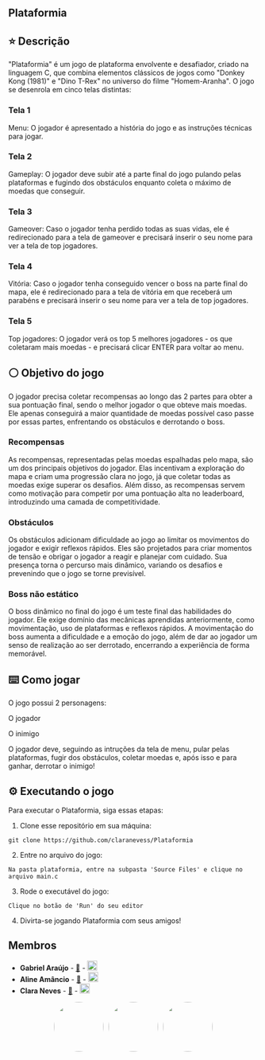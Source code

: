 ## Plataformia

## ⭐️ Descrição

"Plataformia" é um jogo de plataforma envolvente e desafiador, criado na linguagem C, que combina elementos clássicos de jogos como "Donkey Kong (1981)" e "Dino T-Rex" no universo do filme "Homem-Aranha". O jogo se desenrola em cinco telas distintas:

### Tela 1 
Menu: O jogador é apresentado a história do jogo e as instruções técnicas para jogar.

### Tela 2 
Gameplay: O jogador deve subir até a parte final do jogo pulando pelas plataformas e fugindo dos obstáculos enquanto coleta o máximo de moedas que conseguir.

### Tela 3
Gameover: Caso o jogador tenha perdido todas as suas vidas, ele é redirecionado para a tela de gameover e precisará inserir o seu nome para ver a tela de top jogadores.

### Tela 4
Vitória: Caso o jogador tenha conseguido vencer o boss na parte final do mapa, ele é redirecionado para a tela de vitória em que receberá um parabéns e precisará inserir o seu nome para ver a tela de top jogadores.

### Tela 5
Top jogadores: O jogador verá os top 5 melhores jogadores - os que coletaram mais moedas - e precisará clicar ENTER para voltar ao menu.

## ⚪️ Objetivo do jogo

O jogador precisa coletar recompensas ao longo das 2 partes para obter a sua pontuação final, sendo o melhor jogador o que obteve mais moedas. Ele apenas conseguirá a maior quantidade de moedas possível caso passe por essas partes, enfrentando os obstáculos e derrotando o boss.

### Recompensas
As recompensas, representadas pelas moedas espalhadas pelo mapa, são um dos principais objetivos do jogador. Elas incentivam a exploração do mapa e criam uma progressão clara no jogo, já que coletar todas as moedas exige superar os desafios. Além disso, as recompensas servem como motivação para competir por uma pontuação alta no leaderboard, introduzindo uma camada de competitividade.

### Obstáculos
Os obstáculos adicionam dificuldade ao jogo ao limitar os movimentos do jogador e exigir reflexos rápidos. Eles são projetados para criar momentos de tensão e obrigar o jogador a reagir e planejar com cuidado. Sua presença torna o percurso mais dinâmico, variando os desafios e prevenindo que o jogo se torne previsível.

### Boss não estático
O boss dinâmico no final do jogo é um teste final das habilidades do jogador. Ele exige domínio das mecânicas aprendidas anteriormente, como movimentação, uso de plataformas e reflexos rápidos. A movimentação do boss aumenta a dificuldade e a emoção do jogo, além de dar ao jogador um senso de realização ao ser derrotado, encerrando a experiência de forma memorável.

## ⌨️ Como jogar

O jogo possui 2 personagens:

O jogador

O inimigo

O jogador deve, seguindo as intruções da tela de menu, pular pelas plataformas, fugir dos obstáculos, coletar moedas e, após isso e para ganhar, derrotar o inimigo!

## ⚙️ Executando o jogo

Para executar o Plataformia, siga essas etapas:

1. Clone esse repositório em sua máquina:
```
git clone https://github.com/claranevess/Plataformia
```
2. Entre no arquivo do jogo:
```
Na pasta plataformia, entre na subpasta 'Source Files' e clique no arquivo main.c
```
3. Rode o executável do jogo:
```
Clique no botão de 'Run' do seu editor
```
4. Divirta-se jogando Plataformia com seus amigos!

## Membros

- **Gabriel Araújo** - <a href="mailto:bielaraujo578@gmail.com">📧</a> - <a href="https://br.linkedin.com/in/gabriel-ara%C3%BAjo-bb37792b0"><img src="https://upload.wikimedia.org/wikipedia/commons/c/ca/LinkedIn_logo_initials.png" width="20"></a>
- **Aline Amâncio** - <a href="mailto:afa3@cesar.school">📧</a> - <a href="https://www.linkedin.com/in/aline-amancio-23a6b9247/"><img src="https://upload.wikimedia.org/wikipedia/commons/c/ca/LinkedIn_logo_initials.png" width="20"></a>
- **Clara Neves** - <a href="mailto:mcsan2cesar.school">📧</a> - <a href="https://www.linkedin.com/in/claranevess/"><img src="https://upload.wikimedia.org/wikipedia/commons/c/ca/LinkedIn_logo_initials.png" width="20"></a>

<div style="display: flex; align-items: center; justify-content: center; flex-wrap: wrap; gap: 10px;">
    <a href="https://github.com/GabrielAraujo578">
        <img src="https://avatars.githubusercontent.com/u/183439754?v=4" style="border-radius: 50%; width: 100px; height: 100px;">
    </a>
    <a href="https://github.com/afline">
        <img src="https://avatars.githubusercontent.com/u/167882901?v=4" style="border-radius: 50%; width: 100px; height: 100px;">
    </a>
    <a href="https://github.com/claranevess">
        <img src="https://avatars.githubusercontent.com/u/166565110?v=4" style="border-radius: 50%; width: 100px; height: 100px;">
    </a>
</div>
